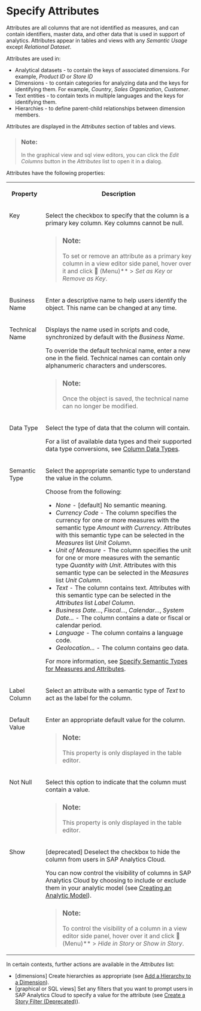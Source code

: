 <!-- loiocedc59c994cf488bb6b43b105e72c4d3 -->

<link rel="stylesheet" type="text/css" href="../css/sap-icons.css"/>

# Specify Attributes

Attributes are all columns that are not identified as measures, and can contain identifiers, master data, and other data that is used in support of analytics. Attributes appear in tables and views with any *Semantic Usage* except *Relational Dataset*.

Attributes are used in:

-   Analytical datasets - to contain the keys of associated dimensions. For example, *Product ID* or *Store ID*
-   Dimensions - to contain categories for analyzing data and the keys for identifying them. For example, *Country*, *Sales Organization*, *Customer*.
-   Text entities - to contain texts in multiple languages and the keys for identifying them.
-   Hierarchies - to define parent-child relationships between dimension members.

Attributes are displayed in the *Attributes* section of tables and views.

> ### Note:  
> In the graphical view and sql view editors, you can click the *Edit Columns* button in the *Attributes* list to open it in a dialog.

Attributes have the following properties:


<table>
<tr>
<th valign="top">

Property



</th>
<th valign="top">

Description



</th>
</tr>
<tr>
<td valign="top">

Key



</td>
<td valign="top">

 Select the checkbox to specify that the column is a primary key column. Key columns cannot be null. 

> ### Note:  
> To set or remove an attribute as a primary key column in a view editor side panel, hover over it and click <span class="FPA-icons"></span> \(Menu\)** \> *Set as Key* or *Remove as Key*.



</td>
</tr>
<tr>
<td valign="top">

 Business Name 



</td>
<td valign="top">

Enter a descriptive name to help users identify the object. This name can be changed at any time. 



</td>
</tr>
<tr>
<td valign="top">

 Technical Name 



</td>
<td valign="top">

Displays the name used in scripts and code, synchronized by default with the *Business Name*.

To override the default technical name, enter a new one in the field. Technical names can contain only alphanumeric characters and underscores.

> ### Note:  
> Once the object is saved, the technical name can no longer be modified.



</td>
</tr>
<tr>
<td valign="top">

Data Type



</td>
<td valign="top">

 Select the type of data that the column will contain. 

For a list of available data types and their supported data type conversions, see [Column Data Types](../Acquiring-and-Preparing-Data-in-the-Data-Builder/column-data-types-7b1dc6e.md).



</td>
</tr>
<tr>
<td valign="top">

Semantic Type



</td>
<td valign="top">

 Select the appropriate semantic type to understand the value in the column. 

Choose from the following:

-   *None* - \[default\] No semantic meaning.
-   *Currency Code* - The column specifies the currency for one or more measures with the semantic type *Amount with Currency*. Attributes with this semantic type can be selected in the *Measures* list *Unit Column*.
-   *Unit of Measure* - The column specifies the unit for one or more measures with the semantic type *Quantity with Unit*. Attributes with this semantic type can be selected in the *Measures* list *Unit Column*.
-   *Text* - The column contains text. Attributes with this semantic type can be selected in the *Attributes* list *Label Column*.
-   *Business Date...*, *Fiscal...*, *Calendar...*, *System Date...* - The column contains a date or fiscal or calendar period.
-   *Language* - The column contains a language code.
-   *Geolocation...* - The column contains geo data.

For more information, see [Specify Semantic Types for Measures and Attributes](specify-semantic-types-for-measures-and-attributes-f7272c0.md).



</td>
</tr>
<tr>
<td valign="top">

Label Column



</td>
<td valign="top">

 Select an attribute with a semantic type of *Text* to act as the label for the column. 



</td>
</tr>
<tr>
<td valign="top">

Default Value



</td>
<td valign="top">

 Enter an appropriate default value for the column. 

> ### Note:  
> This property is only displayed in the table editor.



</td>
</tr>
<tr>
<td valign="top">

Not Null



</td>
<td valign="top">

 Select this option to indicate that the column must contain a value. 

> ### Note:  
> This property is only displayed in the table editor.



</td>
</tr>
<tr>
<td valign="top">

Show



</td>
<td valign="top">

 \[deprecated\] Deselect the checkbox to hide the column from users in SAP Analytics Cloud. 

You can now control the visibility of columns in SAP Analytics Cloud by choosing to include or exclude them in your analytic model \(see [Creating an Analytic Model](creating-an-analytic-model-e5fbe9e.md)\).

> ### Note:  
> To control the visibility of a column in a view editor side panel, hover over it and click <span class="FPA-icons"></span> \(Menu\)** \> *Hide in Story* or *Show in Story*.



</td>
</tr>
</table>

In certain contexts, further actions are available in the *Attributes* list:

-   \[dimensions\] Create hierarchies as appropriate \(see [Add a Hierarchy to a Dimension](add-a-hierarchy-to-a-dimension-218b7e6.md)\).
-   \[graphical or SQL views\] Set any filters that you want to prompt users in SAP Analytics Cloud to specify a value for the attribute \(see [Create a Story Filter \(Deprecated\)](create-a-story-filter-deprecated-8dfc684.md)\).

